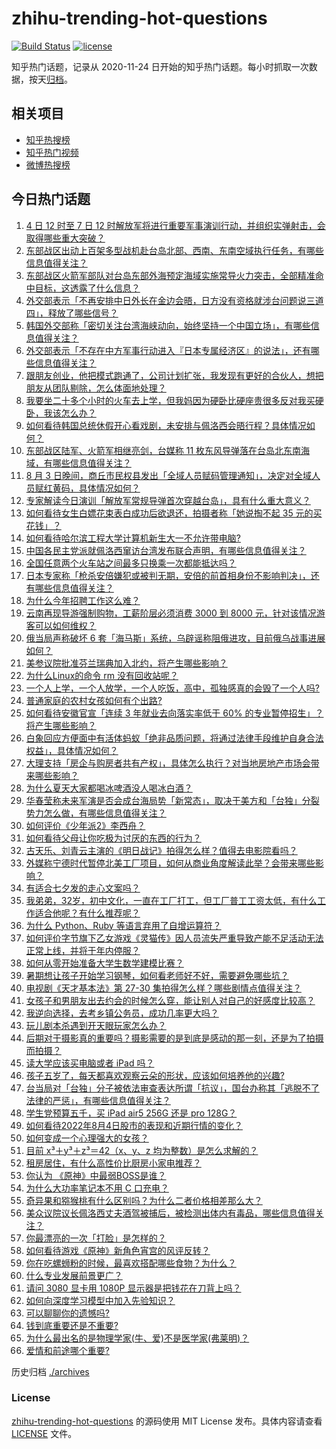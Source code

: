 # zhihu-trending-hot-questions

[![Build Status](https://github.com/justjavac/zhihu-trending-hot-questions/workflows/ci/badge.svg?branch=master)](https://github.com/justjavac/zhihu-trending-hot-questions/actions)
[![license](https://img.shields.io/github/license/justjavac/zhihu-trending-hot-questions)](https://github.com/justjavac/zhihu-trending-hot-questions/blob/master/LICENSE)

知乎热门话题，记录从 2020-11-24 日开始的知乎热门话题。每小时抓取一次数据，按天[归档](./archives)。

## 相关项目

- [知乎热搜榜](https://github.com/justjavac/zhihu-trending-top-search)
- [知乎热门视频](https://github.com/justjavac/zhihu-trending-hot-video)
- [微博热搜榜](https://github.com/justjavac/weibo-trending-hot-search)

## 今日热门话题

<!-- BEGIN -->
<!-- 最后更新时间 Fri Aug 05 2022 04:20:57 GMT+0800 (China Standard Time) -->

1. [4 日 12 时至 7 日 12 时解放军将进行重要军事演训行动，并组织实弹射击，会取得哪些重大突破？](https://www.zhihu.com/question/546881626)
1. [东部战区出动上百架多型战机赴台岛北部、西南、东南空域执行任务，有哪些信息值得关注？](https://www.zhihu.com/question/546977665)
1. [东部战区火箭军部队对台岛东部外海预定海域实施常导火力突击，全部精准命中目标，这透露了什么信息？](https://www.zhihu.com/question/546943376)
1. [外交部表示「不再安排中日外长在金边会晤，日方没有资格就涉台问题说三道四」，释放了哪些信号？](https://www.zhihu.com/question/546954144)
1. [韩国外交部称「密切关注台湾海峡动向，始终坚持一个中国立场」，有哪些信息值得关注？](https://www.zhihu.com/question/546959967)
1. [外交部表示「不存在中方军事行动进入『日本专属经济区』的说法」，还有哪些信息值得关注？](https://www.zhihu.com/question/546990178)
1. [跟朋友创业，他把模式跑通了，公司计划扩张，我发现有更好的合伙人，想把朋友从团队剔除，怎么体面地处理？](https://www.zhihu.com/question/544921694)
1. [我要坐二十多个小时的火车去上学，但我妈因为硬卧比硬座贵很多反对我买硬卧，我该怎么办？](https://www.zhihu.com/question/515434712)
1. [如何看待韩国总统休假开心看戏剧，未安排与佩洛西会晤行程？具体情况如何？](https://www.zhihu.com/question/546896807)
1. [东部战区陆军、火箭军相继亮剑，台媒称 11 枚东风导弹落在台岛北东南海域，有哪些信息值得关注？](https://www.zhihu.com/question/546982450)
1. [8 月 3 日晚间，商丘市民权县发出「全域人员赋码管理通知」，决定对全域人员赋红黄码，具体情况如何？](https://www.zhihu.com/question/546868060)
1. [专家解读今日演训「解放军常规导弹首次穿越台岛」，具有什么重大意义？](https://www.zhihu.com/question/547000717)
1. [如何看待女生白嫖花束表白成功后欲退还，拍摄者称「她说掏不起 35 元的买花钱」？](https://www.zhihu.com/question/546967187)
1. [如何看待哈尔滨工程大学计算机新生大一不允许带电脑?](https://www.zhihu.com/question/544962229)
1. [中国各民主党派就佩洛西窜访台湾发布联合声明，有哪些信息值得关注？](https://www.zhihu.com/question/546984385)
1. [全国任意两个火车站之间最多只换乘一次都能抵达吗？](https://www.zhihu.com/question/544527458)
1. [日本专家称「枪杀安倍嫌犯或被判无期，安倍的前首相身份不影响判决」，还有哪些信息值得关注？](https://www.zhihu.com/question/546966478)
1. [为什么今年招聘工作这么难？](https://www.zhihu.com/question/545220863)
1. [云南再现导游强制购物，工薪阶层必须消费 3000 到 8000 元，针对该情况游客可以如何维权？](https://www.zhihu.com/question/546621048)
1. [俄当局声称破坏 6 套「海马斯」系统，乌辟谣称阻俄进攻，目前俄乌战事进展如何？](https://www.zhihu.com/question/546791860)
1. [美参议院批准芬兰瑞典加入北约，将产生哪些影响？](https://www.zhihu.com/question/546960093)
1. [为什么Linux的命令 rm 没有回收站呢？](https://www.zhihu.com/question/373651127)
1. [一个人上学，一个人放学，一个人吃饭，高中，孤独感真的会毁了一个人吗?](https://www.zhihu.com/question/546832330)
1. [普通家庭的农村女孩如何有个出路?](https://www.zhihu.com/question/455163659)
1. [如何看待安徽官宣「连续 3 年就业去向落实率低于 60% 的专业暂停招生」？将产生哪些影响？](https://www.zhihu.com/question/546901191)
1. [白象回应方便面中有活体蚂蚁「绝非品质问题，将通过法律手段维护自身合法权益」，具体情况如何？](https://www.zhihu.com/question/546882578)
1. [大理支持「房企与购房者共有产权」，具体怎么执行？对当地房地产市场会带来哪些影响？](https://www.zhihu.com/question/546719259)
1. [为什么夏天大家都喝冰啤酒没人喝冰白酒？](https://www.zhihu.com/question/544001453)
1. [华春莹称未来军演是否会成台海局势「新常态」，取决于美方和「台独」分裂势力怎么做，有哪些信息值得关注？](https://www.zhihu.com/question/546958329)
1. [如何评价《少年派2》李西舟？](https://www.zhihu.com/question/545467423)
1. [如何看待父母让你吃极为讨厌的东西的行为？](https://www.zhihu.com/question/284964376)
1. [古天乐、刘青云主演的《明日战记》拍得怎么样？值得去电影院看吗？](https://www.zhihu.com/question/546797355)
1. [外媒称宁德时代暂停北美工厂项目，如何从商业角度解读此举？会带来哪些影响？](https://www.zhihu.com/question/546799141)
1. [有适合七夕发的走心文案吗？](https://www.zhihu.com/question/417117376)
1. [我弟弟，32岁，初中文化，一直在工厂打工，但工厂普工工资太低，有什么工作适合他呢？有什么推荐呢？](https://www.zhihu.com/question/516203575)
1. [为什么 Python、Ruby 等语言弃用了自增运算符？](https://www.zhihu.com/question/20913064)
1. [如何评价字节旗下乙女游戏《灵猫传》因人员流失严重导致产能不足活动无法正常上线，并将于年内停服？](https://www.zhihu.com/question/545943937)
1. [如何从零开始准备大学生数学建模比赛？](https://www.zhihu.com/question/268052818)
1. [暑期想让孩子开始学习钢琴，如何看老师好不好，需要避免哪些坑？](https://www.zhihu.com/question/475318689)
1. [电视剧《天才基本法》第 27-30 集拍得怎么样？哪些剧情点值得关注？](https://www.zhihu.com/question/546617180)
1. [女孩子和男朋友出去约会的时候怎么穿，能让别人对自己的好感度比较高？](https://www.zhihu.com/question/46997659)
1. [我逆向选择，去考乡镇公务员，成功几率更大吗？](https://www.zhihu.com/question/546231555)
1. [玩儿剧本杀遇到开天眼玩家怎么办？](https://www.zhihu.com/question/472930674)
1. [后期对于摄影真的重要吗？摄影需要的是到底是感动的那一刻，还是为了拍摄而拍摄？](https://www.zhihu.com/question/360334087)
1. [读大学应该买电脑或者 iPad 吗？](https://www.zhihu.com/question/546805284)
1. [孩子五岁了，每天都喜欢观察云朵的形状，应该如何培养他的兴趣?](https://www.zhihu.com/question/544220906)
1. [台当局对「台独」分子被依法审查表达所谓「抗议」，国台办称其「逃脱不了法律的严惩」，有哪些信息值得关注？](https://www.zhihu.com/question/546957398)
1. [学生党预算五千，买 iPad air5 256G 还是 pro 128G？](https://www.zhihu.com/question/539690828)
1. [如何看待2022年8月4日股市的表现和近期行情的变化？](https://www.zhihu.com/question/546882821)
1. [如何变成一个心理强大的女孩？](https://www.zhihu.com/question/542764581)
1. [目前 x³＋y³＋z³＝42（x、y、z 均为整数）是怎么求解的？](https://www.zhihu.com/question/345195246)
1. [租房居住，有什么高性价比厨房小家电推荐？](https://www.zhihu.com/question/539019852)
1. [你认为 《原神》中最弱BOSS是谁？](https://www.zhihu.com/question/520414815)
1. [为什么大功率笔记本不用 C 口充电？](https://www.zhihu.com/question/544453924)
1. [奇异果和猕猴桃有什么区别吗？为什么二者价格相差那么大？](https://www.zhihu.com/question/545045932)
1. [美众议院议长佩洛西丈夫酒驾被捕后，被检测出体内有毒品，哪些信息值得关注？](https://www.zhihu.com/question/546697272)
1. [你最漂亮的一次「打脸」是怎样的？](https://www.zhihu.com/question/34985881)
1. [如何看待游戏《原神》新角色宵宫的风评反转？](https://www.zhihu.com/question/478800689)
1. [你在吃螺蛳粉的时候，最喜欢搭配哪些食物？为什么？](https://www.zhihu.com/question/539501264)
1. [什么专业发展前景更广？](https://www.zhihu.com/question/546913006)
1. [请问 3080 显卡用 1080P 显示器是把钱花在刀背上吗？](https://www.zhihu.com/question/542568753)
1. [如何向深度学习模型中加入先验知识？](https://www.zhihu.com/question/279012198)
1. [可以聊聊你的遗憾吗?](https://www.zhihu.com/question/546365066)
1. [钱到底重要还是不重要?](https://www.zhihu.com/question/546860414)
1. [为什么最出名的是物理学家(牛、爱)不是医学家(弗莱明)？](https://www.zhihu.com/question/545885686)
1. [爱情和前途哪个重要?](https://www.zhihu.com/question/546815569)

<!-- END -->

历史归档 [./archives](./archives)

### License

[zhihu-trending-hot-questions](https://github.com/justjavac/zhihu-trending-hot-questions)
的源码使用 MIT License 发布。具体内容请查看 [LICENSE](./LICENSE) 文件。
